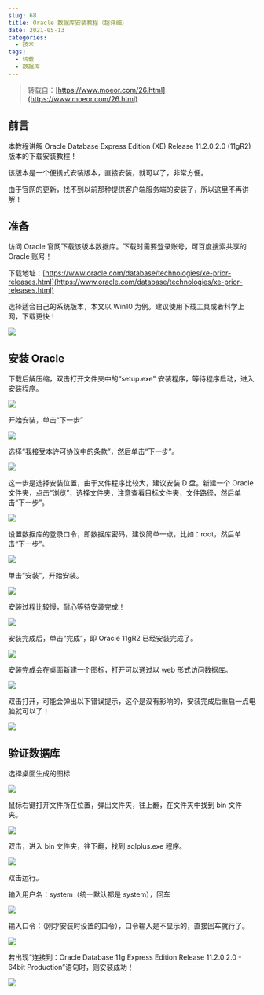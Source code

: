 ```yaml
---
slug: 68
title: Oracle 数据库安装教程（超详细）
date: 2021-05-13
categories: 
  - 技术
tags: 
  - 转载
  - 数据库
---
```





>转载自：[https://www.moeor.com/26.html](https://www.moeor.com/26.html)

## 前言

本教程讲解 Oracle Database Express Edition (XE) Release 11.2.0.2.0 (11gR2) 版本的下载安装教程！

该版本是一个便携式安装版本，直接安装，就可以了，非常方便。

由于官网的更新，找不到以前那种提供客户端服务端的安装了，所以这里不再讲解！

## 准备

访问 Oracle 官网下载该版本数据库。下载时需要登录账号，可百度搜索共享的 Oracle 账号！

下载地址：[https://www.oracle.com/database/technologies/xe-prior-releases.html](https://www.oracle.com/database/technologies/xe-prior-releases.html)

选择适合自己的系统版本，本文以 Win10 为例。建议使用下载工具或者科学上网，下载更快！

![](https://imgurl.zishu.me/images/old/2021/05/11/99cc9b081e46194f8b640e2f352d89f6.png)

## 安装 Oracle

下载后解压缩，双击打开文件夹中的“setup.exe" 安装程序，等待程序启动，进入安装程序。

![](https://imgurl.zishu.me/images/old/2021/05/13/df3abc5a83b7c91f00cf6cf567e1b359.png)

开始安装，单击“下一步”

![](https://imgurl.zishu.me/images/old/2021/05/13/6b374bd36f944a00280fab1e2f815373.png)

选择“我接受本许可协议中的条款”，然后单击“下一步”。

![](https://imgurl.zishu.me/images/old/2021/05/13/3d6083366f666aec5501c49f1e779d32.png)

这一步是选择安装位置，由于文件程序比较大，建议安装 D 盘。新建一个 Oracle 文件夹，点击“浏览”，选择文件夹，注意查看目标文件夹，文件路径，然后单击“下一步”。

![](https://imgurl.zishu.me/images/old/2021/05/13/5e499a1e837713df54db8b0b30158597.png)

设置数据库的登录口令，即数据库密码，建议简单一点，比如：root，然后单击“下一步”。

![](https://imgurl.zishu.me/images/old/2021/05/13/e3e27b7444149da7bad8697ae5ed6e8f.png)

单击“安装”，开始安装。

![](https://imgurl.zishu.me/images/old/2021/05/13/fa6e9c01746ab85be71069ceaaff3f9d.png)

安装过程比较慢，耐心等待安装完成！

![](https://imgurl.zishu.me/images/old/2021/05/13/c546d78497d65d38ed9edb0a65a0cf9c.png)

安装完成后，单击“完成”，即 Oracle 11gR2 已经安装完成了。

![](https://imgurl.zishu.me/images/old/2021/05/13/40bffb1334b9db9aec7b7ad1947539ca.png)

安装完成会在桌面新建一个图标，打开可以通过以 web 形式访问数据库。

![](https://imgurl.zishu.me/images/old/2021/05/13/04d4abda4d784b316a2e59d33df4027a.png)

双击打开，可能会弹出以下错误提示，这个是没有影响的，安装完成后重启一点电脑就可以了！

![](https://imgurl.zishu.me/images/old/2021/05/13/6b0a4050880c0304e2f0b9f11a6a68d3.png)

## 验证数据库

选择桌面生成的图标

![](https://imgurl.zishu.me/images/old/2021/05/13/04d4abda4d784b316a2e59d33df4027a.png)

鼠标右键打开文件所在位置，弹出文件夹，往上翻，在文件夹中找到 bin 文件夹。

![](https://imgurl.zishu.me/images/old/2021/05/13/dfb0416ef070cf8a0d40346978711b27.png)

双击，进入 bin 文件夹，往下翻，找到 sqlplus.exe 程序。

![](https://imgurl.zishu.me/images/old/2021/05/13/c7d4881fd814068a2f80a2cb93e84446.png)

双击运行。


输入用户名：system（统一默认都是 system），回车

![](https://imgurl.zishu.me/images/old/2021/05/13/8b4fd08621b9be9e8d21dc2139197408.png)

输入口令：（刚才安装时设置的口令），口令输入是不显示的，直接回车就行了。

![](https://imgurl.zishu.me/images/old/2021/05/13/a0f5417730e52a5a0f1693958364ea7e.png)

若出现“连接到：Oracle Database 11g Express Edition Release 11.2.0.2.0 - 64bit Production”语句时，则安装成功！

![](https://imgurl.zishu.me/images/old/2021/05/13/d13a463bde29e2148c9984468b7b67e5.png)


